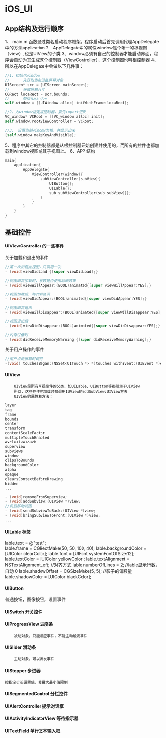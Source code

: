 # iOS_UI

## App结构及运行顺序
1、 main.m 函数通过类名启动程序框架，程序启动后首先调用代理AppDelegate中的方法application
2、AppDelegate中的属性window是个唯一的根视图（view）,也是UIView的子类
3、window必须有自己的控制器才能启动界面，程序会自动为其生成这个控制器（ViewController），这个控制器也叫根控制器
4、所以在AppDelegate中会做以下几件事：
``` Objective-C
//1、初始化window
//      先获取当前设备屏幕对象
UIScreen* scr = [UIScreen mainScreen];
//      获取屏幕尺寸
CGRect locaRect = scr.bounds;
//      初始化window
self.window = [[UIWindow alloc] initWithFrame:locaRect];

//2、为window指定根控制器，要先import进来
VC_window* VCRoot = [[VC_window alloc] init];
self.window.rootViewController = VCRoot;

//3、 设置当前window为根，并显示出来
[self.window makeKeyAndVisible];

```
5、程序中其它的控制器都是从根控制器开始创建并使用的，而所有的控件也都加载到window视图或其子视图上。
6、APP 结构
``` Objective-C
main{
    application{
        AppDelegate{
            ViewController(window){
                subViewController(subView){
                    UIButton{};
                    UILable{};
                    sub_subViewController(sub_subView){};
                }
            }
        }
    }
}
```

## 基础控件

#### UIViewController 的一些事件

关于加载和退出的事件
``` Objective-C
//第一次加载此视图，只调用一次
- (void)viewDidLoad {[super viewDidLoad];}

//视图即将加载时，参数是否使用动画效果
- (void)viewWillAppear:(BOOL)animated{[super viewWillAppear:YES];}

//视图加载后，每次都会调
- (void)viewDidAppear:(BOOL)animated{[super viewDidAppear:YES];}

//视图即将退出
- (void)viewWillDisappear:(BOOL)animated{[super viewWillDisappear:YES];}

//视图退出后
- (void)viewDidDisappear:(BOOL)animated{[super viewDidDisappear:YES];}

//内存过低时
- (void)didReceiveMemoryWarning {[super didReceiveMemoryWarning];}

```
关于用户操作的事件
``` Objective-C
//用户点击屏幕时调用
-(void) touchesBegan:(NSSet<UITouch *> *)touches withEvent:(UIEvent *)event{}
```
#### UIView
        UIView是所有可视控件的父类，如UILable、UIButton等都继承于UIView
        所以，这些控件在加载时都调用IUView的addSubView:UIView方法
        UIView的属性和方法：
``` Objective-C
layer
tag
frame
bounds
center
transform
contentScaleFactor
multipleTouchEnabled
exclusiveTouch
superview
subviews
window
clipsToBounds
backgroundColor
alpha
opaque
clearsContextBeforeDrawing
hidden
...

- (void)removeFromSuperview;
- (void)addSubview:(UIView *)view;
//前后移动视图
- (void)sendSubviewToBack:(UIView *)view;
- (void)bringSubviewToFront:(UIView *)view;
...


```
        

#### UILable 标签
lable.text                       = @"test";                                     
lable.frame                    = CGRectMake(50, 50, 100, 40);
lable.backgroundColor = [UIColor clearColor];
lable.font                       = [UIFont systemFontOfSize:12];
lable.textColor              = [UIColor yellowColor];
lable.textAlignment       = NSTextAlignmentLeft;                     //对齐方式
lable.numberOfLines     = 2;                                                    //lable显示行数，自动 0
lable.shadowOffset       = CGSizeMake(5, 5);                         //影子的偏移量
lable.shadowColor        = [UIColor blackColor];

#### UIButton
普通按钮，图像按钮，设置事件

#### UISwitch 开关控件
#### UIProgressView 进度条
        被动对象，只能相应事件，不能主动触发事件
#### UISlider 滑动条
        主动对象，可以出发事件
        
#### UIStepper 步进器
    按指定步长设置值，受最大最小值限制

####  UISegmentedControl 分栏控件
#### UIAlertController 提示对话框
#### UIActivityIndicatorView 等待指示器
#### UITextField 单行文本输入框




















